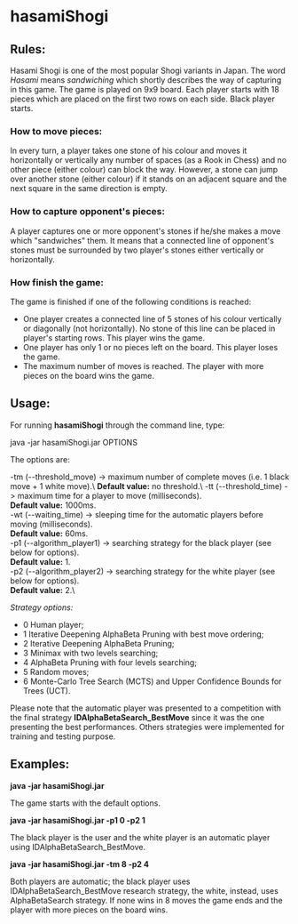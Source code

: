 # hasamiShogi

## Rules:
Hasami Shogi is one of the most popular Shogi variants in Japan. The word *Hasami* means *sandwiching* which shortly describes the way of capturing in this game.
The game is played on 9x9 board. Each player starts with 18 pieces which are placed on the first two rows on each side. Black player starts.

### How to move pieces:
In every turn, a player takes one stone of his colour and moves it horizontally or vertically any number of spaces (as a Rook in Chess) and no other piece (either colour) can block the way. However, a stone can jump over another stone (either colour) if it stands on an adjacent square and the next square in the same direction is empty. 

### How to capture opponent's pieces:
A player captures one or more opponent's stones if he/she makes a move which "sandwiches" them. It means that a connected line of opponent's stones must be surrounded by two player's stones either vertically or horizontally. 

### How finish the game:
The game is finished if one of the following conditions is reached:
- One player creates a connected line of 5 stones of his colour vertically or diagonally (not horizontally). No stone of this line can be placed in player's starting rows. This player wins the game.
- One player has only 1 or no pieces left on the board. This player loses the game.
- The maximum number of moves is reached. The player with more pieces on the board wins the game.


## Usage:
For running **hasamiShogi** through the command line, type:

java -jar hasamiShogi.jar OPTIONS

The options are:

\-tm		(--threshold_move)		->	maximum number of complete moves (i.e. 1 black move + 1 white move).\ 
										**Default value:** no threshold.\ 
\-tt		(--threshold_time)		->	maximum time for a player to move (milliseconds).\
										**Default value:** 1000ms.\
\-wt		(--waiting_time)		->	sleeping time for the automatic players before moving (milliseconds).\
										**Default value:** 60ms.\
\-p1		(--algorithm_player1)	->	searching strategy for the black player (see below for options).\
										**Default value:** 1.\
\-p2		(--algorithm_player2)	->	searching strategy for the white player (see below for options).\
										**Default value:** 2.\

*Strategy options:*
- 0		Human player;
- 1		Iterative Deepening AlphaBeta Pruning with best move ordering;
- 2		Iterative Deepening AlphaBeta Pruning;
- 3		Minimax with two levels searching;
- 4		AlphaBeta Pruning with four levels searching;
- 5		Random moves;
- 6		Monte-Carlo Tree Search (MCTS) and Upper Confidence Bounds for Trees (UCT).

Please note that the automatic player was presented to a competition with the final strategy **IDAlphaBetaSearch_BestMove** since it was the one presenting the best performances. Others strategies were implemented for training and testing purpose.

## Examples:

**java -jar hasamiShogi.jar**

The game starts with the default options.


**java -jar hasamiShogi.jar -p1 0 -p2 1**

The black player is the user and the white player is an automatic player using IDAlphaBetaSearch_BestMove.


**java -jar hasamiShogi.jar -tm 8 -p2 4**

Both players are automatic; the black player uses IDAlphaBetaSearch_BestMove research strategy, the white, instead, uses AlphaBetaSearch strategy. If none wins in 8 moves the game ends and the player with more pieces on the board wins.




